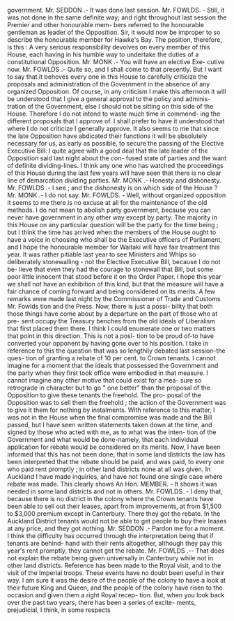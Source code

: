 government. Mr. SEDDON .- It was done last session. Mr. FOWLDS. - Still, it was not done in the same definite way; and right throughout last session the Premier and other honourable mem- bers referred to the honourable gentleman as leader of the Opposition. Sir, it would now be improper to so describe the honourable member for Hawke's Bay. The position, therefore, is this : A very serious responsibility devolves on every member of this House, each having in his humble way to undertake the duties of a constitutional Opposition. Mr. MONK .- You will have an elective Exe- cutive now. Mr. FOWLDS .- Quite so, and I shall come to that presently. But I want to say that it behoves every one in this House to carefully criticize the proposals and administration of the Government in the absence of any organized Opposition. Of course, in any criticism I make this afternoon it will be understood that I give a general approval to the policy and adminis- tration of the Government, else I should not be sitting on this side of the House. Therefore I do not intend to waste much time in commend- ing the different proposals that I approve of. I shall prefer to have it understood that where I do not criticize I generally approve. It also seems to me that since the late Opposition have abdicated their functions it will be absolutely necessary for us, as early as possible, to secure the passing of the Elective Executive Bill. I quite agree with a good deal that the late leader of the Opposition said last night about the con- fused state of parties and the want of definite dividing-lines. I think any one who has watched the proceedings of this House during the last few years will have seen that there is no clear line of demarcation dividing parties. Mr. MONK .- Honesty and dishonesty. Mr. FOWLDS .- I see ; and the dishonesty is on which side of the House ? Mr. MONK .- I do not say. Mr. FOWLDS. - Well, without organized opposition it seems to me there is no excuse at all for the maintenance of the old methods. I do not mean to abolish party government, because you can never have government in any other way except by party. The majority in this House on any particular question will be the party for the time being ; but I think the time has arrived when the members of the House ought to have a voice in choosing who shall be the Executive officers of Parliament, and I hope the honourable member for Waitaki will have fair treatment this year. It was rather pitiable last year to see Ministers and Whips so deliberately stonewalling - not the Elective Executive Bill, because I do not be- lieve that even they had the courage to stonewall that Bill, but some poor little innocent that stood before it on the Order Paper. I hope this year we shall not have an exhibition of this kind, but that the measure will have a fair chance of coming forward and being considered on its merits. A few remarks were made last night by the Commissioner of Trade and Customs Mr. Fowlds tion and the Press. Now, there is just a possi- bility that both those things have come about by a departure on the part of those who at pre- sent occupy the Treasury benches from the old ideals of Liberalism that first placed them there. I think I could enumerate one or two matters that point in this direction. This is not a posi- tion to be proud of-to have converted your opponent by having gone over to his position. I take in reference to this the question that was so lengthily debated last session-the ques- tion of granting a rebate of 10 per cent. to Crown tenants. I cannot imagine for a moment that the ideals that possessed the Government and the party when they first took office were embodied in that measure. I cannot imagine any other motive that could exist for a mea- sure so retrograde in character but to go " one better" than the proposal of the Opposition to give these tenants the freehold. The pro- posal of the Opposition was to sell them the freehold ; the action of the Government was to give it them for nothing by instalments. With reference to this matter, I was not in the House when the final compromise was made and the Bill passed, but I have seen written statements taken down at the time, and signed by those who acted with me, as to what was the inten- tion of the Government and what would be done-namely, that each individual application for rebate would be considered on its merits. Now, I have been informed that this has not been done; that in some land districts the law has been interpreted that the rebate should be paid, and was paid, to every one who paid rent promptly ; in other land districts none at all was given. In Auckland I have made inquiries, and have not found one single case where rebate was made. This clearly shows An Hon. MEMBER. - It shows it was needed in some land districts and not in others. Mr. FOWLDS .- I deny that, because there is no district in the colony where the Crown tenants have been able to sell out their leases, apart from improvements, at from $1,500 to $3,000 premium except in Canterbury. There they got the rebate. In the Auckland District tenants would not be able to get people to buy their leases at any price, and they got nothing. Mr. SEDDON .- Pardon me for a moment. I think the difficulty has occurred through the interpretation being that if tenants are behind- hand with their rents altogether, although they pay this year's rent promptly, they cannot get the rebate. Mr. FOWLDS .-- That does not explain the rebate being given universally in Canterbury while not in other land districts. Reference has been made to the Royal visit, and to the visit of the Imperial troops. These events have no doubt been useful in their way. I am sure it was the desire of the people of the colony to have a look at their future King and Queen, and the people of the colony have risen to the occasion and given them a right Royal recep- tion. But, when you look back over the past two years, there has been a series of excite- ments, prejudicial, I think, in some respects 
